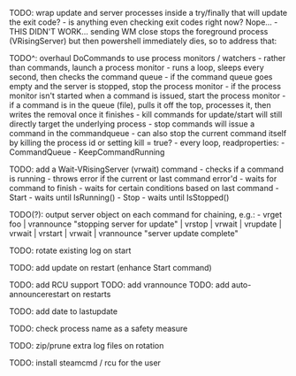 TODO: wrap update and server processes inside a try/finally that will update the exit code?
      - is anything even checking exit codes right now? Nope...
      - THIS DIDN'T WORK... sending WM close stops the foreground process (VRisingServer) but then powershell immediately dies, so to address that:

TODO^: overhaul DoCommands to use process monitors /  watchers
       - rather than commands, launch a process monitor
       - runs a loop, sleeps every second, then checks the command queue
       - if the command queue goes empty and the server is stopped, stop the process monitor
       - if the process monitor isn't started when a command is issued, start the process monitor
       - if a command is in the queue (file), pulls it off the top, processes it, then writes the removal once it finishes
       - kill commands for update/start will still directly target the underlying process
       - stop commands will issue a command in the commandqueue
       - can also stop the current command itself by killing the process id or setting kill = true?
       - every loop, readproperties:
         - CommandQueue
         - KeepCommandRunning

TODO: add a Wait-VRisingServer (vrwait) command
      - checks if a command is running
      - throws error if the current or last command error'd
      - waits for command to finish
      - waits for certain conditions based on last command
      - Start
        - waits until IsRunning()
      - Stop
        - waits until IsStopped()

TODO(?): output server object on each command for chaining, e.g.:
         - vrget foo | vrannounce "stopping server for update" | vrstop | vrwait | vrupdate | vrwait | vrstart | vrwait | vrannounce "server update complete"

TODO: rotate existing log on start

TODO: add update on restart (enhance Start command)

TODO: add RCU support
TODO: add vrannounce
TODO: add auto-announcerestart on restarts

TODO: add date to lastupdate

TODO: check process name as a safety measure

TODO: zip/prune extra log files on rotation

TODO: install steamcmd / rcu for the user
